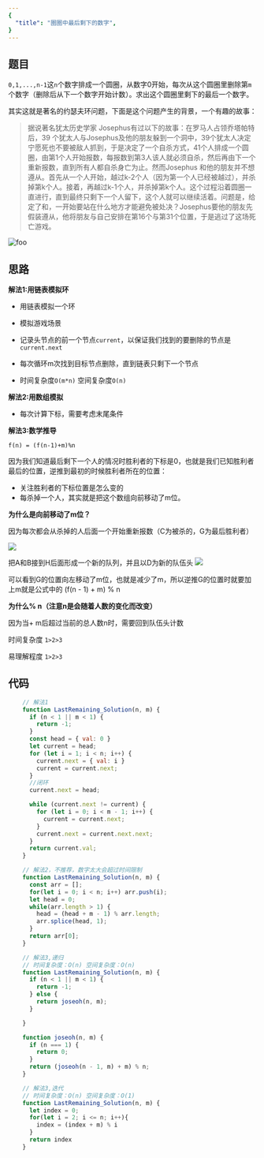 ```yaml
---
{
  "title": "圈圈中最后剩下的数字",
}
---
```

## 题目

`0,1,...,n-1`这`n`个数字排成一个圆圈，从数字0开始，每次从这个圆圈里删除第`m`个数字（删除后从下一个数字开始计数）。求出这个圆圈里剩下的最后一个数字。


其实这就是著名的约瑟夫环问题，下面是这个问题产生的背景，一个有趣的故事：

> 据说著名犹太历史学家 Josephus有过以下的故事：在罗马人占领乔塔帕特后，39 个犹太人与Josephus及他的朋友躲到一个洞中，39个犹太人决定宁愿死也不要被敌人抓到，于是决定了一个自杀方式，41个人排成一个圆圈，由第1个人开始报数，每报数到第3人该人就必须自杀，然后再由下一个重新报数，直到所有人都自杀身亡为止。然而Josephus 和他的朋友并不想遵从。首先从一个人开始，越过k-2个人（因为第一个人已经被越过），并杀掉第k个人。接着，再越过k-1个人，并杀掉第k个人。这个过程沿着圆圈一直进行，直到最终只剩下一个人留下，这个人就可以继续活着。问题是，给定了和，一开始要站在什么地方才能避免被处决？Josephus要他的朋友先假装遵从，他将朋友与自己安排在第16个与第31个位置，于是逃过了这场死亡游戏。


<img src="/yuesefu.jpg" alt="foo">


## 思路

**解法1:用链表模拟环**

- 用链表模拟一个环

- 模拟游戏场景

- 记录头节点的前一个节点`current`，以保证我们找到的要删除的节点是`current.next`

- 每次循环m次找到目标节点删除，直到链表只剩下一个节点

- 时间复杂度`O(m*n)` 空间复杂度`O(n)`

**解法2:用数组模拟**

- 每次计算下标，需要考虑末尾条件

**解法3:数学推导**

`f(n) = (f(n-1)+m)%n` 

因为我们知道最后剩下一个人的情况时胜利者的下标是0，也就是我们已知胜利者最后的位置，逆推到最初的时候胜利者所在的位置：
- 关注胜利者的下标位置是怎么变的
- 每杀掉一个人，其实就是把这个数组向前移动了m位。

**为什么是向前移动了m位？**

因为每次都会从杀掉的人后面一个开始重新报数（C为被杀的，G为最后胜利者）

<img src="https://pic.leetcode-cn.com/1651627909-IbCxLK-%E6%9C%AA%E5%91%BD%E5%90%8D%E6%96%87%E4%BB%B6.jpg">

把A和B接到H后面形成一个新的队列，并且以D为新的队伍头
<img src="https://pic.leetcode-cn.com/1651627951-UbNqoJ-%E6%9C%AA%E5%91%BD%E5%90%8D%E6%96%87%E4%BB%B6%20(1).jpg">

可以看到G的位置向左移动了m位，也就是减少了m，所以逆推G的位置时就要加上m就是公式中的 (f(n - 1) + m) % n

**为什么% n（注意n是会随着人数的变化而改变）**

因为当+ m后超过当前的总人数n时，需要回到队伍头计数

时间复杂度 `1>2>3`

易理解程度 `1>2>3`

## 代码

```js
    // 解法1
    function LastRemaining_Solution(n, m) {
      if (n < 1 || m < 1) {
        return -1;
      }
      const head = { val: 0 }
      let current = head;
      for (let i = 1; i < n; i++) {
        current.next = { val: i }
        current = current.next;
      }
      //闭环
      current.next = head;

      while (current.next != current) {
        for (let i = 0; i < m - 1; i++) {
          current = current.next;
        }
        current.next = current.next.next;
      }
      return current.val;
    }
```

```js
    // 解法2，不推荐，数字太大会超过时间限制
    function LastRemaining_Solution(n, m) {
      const arr = [];
      for(let i = 0; i < n; i++) arr.push(i);
      let head = 0;
      while(arr.length > 1) {
        head = (head + m - 1) % arr.length;
        arr.splice(head, 1);
      }
      return arr[0];
    }
```

```js
    // 解法3,递归
    // 时间复杂度：O(n) 空间复杂度：O(n)
    function LastRemaining_Solution(n, m) {
      if (n < 1 || m < 1) {
        return -1;
      } else {
        return joseoh(n, m);
      }

    }

    function joseoh(n, m) {
      if (n === 1) {
        return 0;
      }
      return (joseoh(n - 1, m) + m) % n;
    }
```
```js
    // 解法3,迭代
    // 时间复杂度：O(n) 空间复杂度：O(1)
    function LastRemaining_Solution(n, m) {
      let index = 0;
      for(let i = 2; i <= n; i++){
        index = (index + m) % i
      }
      return index
    }
    
```